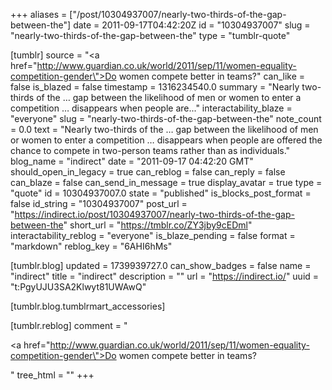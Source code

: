 +++
aliases = ["/post/10304937007/nearly-two-thirds-of-the-gap-between-the"]
date = 2011-09-17T04:42:20Z
id = "10304937007"
slug = "nearly-two-thirds-of-the-gap-between-the"
type = "tumblr-quote"

[tumblr]
source = "<a href=\"http://www.guardian.co.uk/world/2011/sep/11/women-equality-competition-gender\">Do women compete better in teams?</a>"
can_like = false
is_blazed = false
timestamp = 1316234540.0
summary = "Nearly two-thirds of the … gap between the likelihood of men or women to enter a competition … disappears when people are..."
interactability_blaze = "everyone"
slug = "nearly-two-thirds-of-the-gap-between-the"
note_count = 0.0
text = "Nearly two-thirds of the … gap between the likelihood of men or women to enter a competition … disappears when people are offered the chance to compete in two-person teams rather than as individuals."
blog_name = "indirect"
date = "2011-09-17 04:42:20 GMT"
should_open_in_legacy = true
can_reblog = false
can_reply = false
can_blaze = false
can_send_in_message = true
display_avatar = true
type = "quote"
id = 10304937007.0
state = "published"
is_blocks_post_format = false
id_string = "10304937007"
post_url = "https://indirect.io/post/10304937007/nearly-two-thirds-of-the-gap-between-the"
short_url = "https://tmblr.co/ZY3jby9cEDml"
interactability_reblog = "everyone"
is_blaze_pending = false
format = "markdown"
reblog_key = "6AHI6hMs"

[tumblr.blog]
updated = 1739939727.0
can_show_badges = false
name = "indirect"
title = "indirect"
description = ""
url = "https://indirect.io/"
uuid = "t:PgyUJU3SA2Klwyt81UWAwQ"

[tumblr.blog.tumblrmart_accessories]

[tumblr.reblog]
comment = "<p><a href=\"http://www.guardian.co.uk/world/2011/sep/11/women-equality-competition-gender\">Do women compete better in teams?</a></p>"
tree_html = ""
+++
